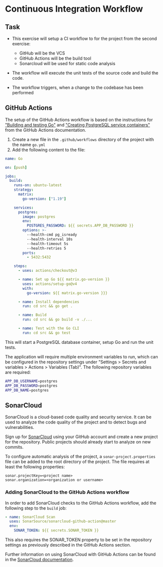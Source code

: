 # Continuous Integration Workflow

## Task

- This exercise will setup a CI workflow to for the project from the second exercise:

  - GitHub will be the VCS
  - GitHub Actions will be the build tool
  - Sonarcloud will be used for static code analysis

- The workflow will execute the unit tests of the source code and build the code.
- The workflow triggers, when a change to the codebase has been performed

## GitHub Actions

The setup of the GitHub Actions workflow is based on the instructions for ["Building and testing Go"](https://docs.github.com/en/actions/automating-builds-and-tests/building-and-testing-go) and ["Creating PostgreSQL service containers"](https://docs.github.com/en/actions/using-containerized-services/creating-postgresql-service-containers) from the GitHub Actions documentation.

1. Create a new file in the `.github/workflows` directory of the project with the name `go.yml`
2. Add the following content to the file:

```yaml
name: Go

on: [push]

jobs:
  build:
    runs-on: ubuntu-latest
    strategy:
      matrix:
        go-version: ["1.19"]

    services:
      postgres:
        image: postgres
        env:
          POSTGRES_PASSWORD: ${{ secrets.APP_DB_PASSWORD }}
        options: >-
          --health-cmd pg_isready
          --health-interval 10s
          --health-timeout 5s
          --health-retries 5
        ports:
          - 5432:5432

    steps:
      - uses: actions/checkout@v3

      - name: Set up Go ${{ matrix.go-version }}
        uses: actions/setup-go@v4
        with:
          go-version: ${{ matrix.go-version }}}

      - name: Install dependencies
        run: cd src && go get .

      - name: Build
        run: cd src && go build -v ./...

      - name: Test with the Go CLI
        run: cd src && go test
```

This will start a PostgreSQL database container, setup Go and run the unit tests.

The application will require multiple environment variables to run, which can be configured in the repository settings under "Settings > Secrets and variables > Actions > Variables (Tab)". The following repository variables are required:

```bash
APP_DB_USERNAME=postgres
APP_DB_PASSWORD=postgres
APP_DB_NAME=postgres
```

## SonarCloud

SonarCloud is a cloud-based code quality and security service. It can be used to analyze the code quality of the project and to detect bugs and vulnerabilities.

Sign up for [SonarCloud](https://sonarcloud.io/) using your GitHub account and create a new project for the repository.
Public projects should already start to analyze on new commits.

To configure automatic analysis of the project, a `sonar-project.properties` file can be added to the root directory of the project. The file requires at least the following properties:

```properties
sonar.projectKey=<project name>
sonar.organization=<organization or username>
```

### Adding SonarCloud to the GitHub Actions workflow

In order to add SonarCloud checks to the GitHub Actions workflow, add the following step to the `build` job:

```yaml
- name: SonarCloud Scan
  uses: SonarSource/sonarcloud-github-action@master
  env:
    SONAR_TOKEN: ${{ secrets.SONAR_TOKEN }}
```

This also requires the SONAR_TOKEN property to be set in the repository settings as previously described in the GitHub Actions section.

Further information on using SonarCloud with GitHub Actions can be found in the [SonarCloud documentation](https://docs.sonarcloud.io/getting-started/github/).
